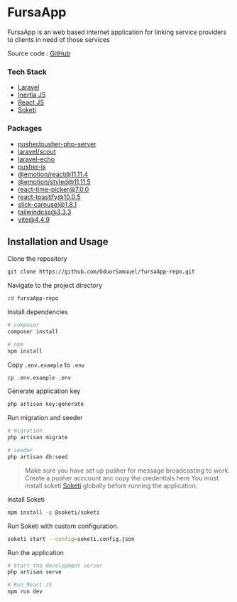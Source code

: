 # FursaApp

FursaApp is an web based internet application for linking service providers to clients in need of those services

Source code : [GitHub](https://github.com/OduorSamuuel/fursaApp-repo)

### Tech Stack

- [Laravel](https://laravel.com/)
- [Inertia JS](https://inertiajs.com/)
- [React JS](https://reactjs.org/)
- [Soketi](https://docs.soketi.app/)

### Packages

- [pusher/pusher-php-server](https://laravel.com/docs/10.x/broadcasting)
- [laravel/scout](https://laravel.com/docs/10.x/scout)
- [laravel-echo](https://laravel.com/docs/10.x/broadcasting)
- [pusher-js](https://laravel.com/docs/10.x/broadcasting)
- [@emotion/react@11.11.4](https://github.com/emotion-js/emotion)
- [@emotion/styled@11.11.5](https://github.com/emotion-js/emotion)
- [react-time-picker@7.0.0](https://github.com/wojtekmaj/react-time-picker)
- [react-toastify@10.0.5](https://github.com/fkhadra/react-toastify)
- [slick-carousel@1.8.1](https://kenwheeler.github.io/slick/)
- [tailwindcss@3.3.3](https://tailwindcss.com/)
- [vite@4.4.9](https://vitejs.dev/)





## Installation and Usage

Clone the repository

```bash
git clone https://github.com/OduorSamuuel/fursaApp-repo.git
```

Navigate to the project directory

```bash
cd fursaApp-repo
```

Install dependencies

```bash
# composer
composer install

# npm
npm install
```

Copy `.env.example` to `.env`

```bash
cp .env.example .env
```

Generate application key

```bash
php artisan key:generate
```

Run migration and seeder

```bash
# migration
php artisan migrate

# seeder
php artisan db:seed
```

>Make sure you have set up pusher for message broadcasting to work. Create a pusher acccount anc copy the  credentials here
>You must install soketi <a href="https://docs.soketi.app/getting-started/installation/cli-installation" target="_blank">Soketi</a> globally before running the application.

Install Soketi

```bash
npm install -g @soketi/soketi
```

Run Soketi with custom configuration.

```bash
soketi start --config=soketi.config.json
```

Run the application

```bash
# Start the development server
php artisan serve

# Run React JS
npm run dev
```










